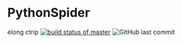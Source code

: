 # PythonSpider
elong
ctrip
[![build status of master](https://travis-ci.org/kxue4/PythonSpider.svg?branch=master)](https://travis-ci.org/kxue4/PythonSpider) 
![GitHub last commit](https://img.shields.io/github/last-commit/kxue4/PythonSpider.svg)

